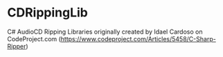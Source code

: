 # CDRippingLib
C# AudioCD Ripping Libraries originally created by Idael Cardoso on CodeProject.com (https://www.codeproject.com/Articles/5458/C-Sharp-Ripper)
